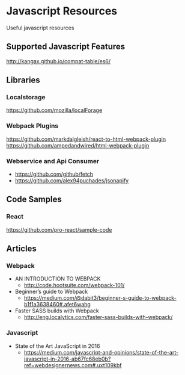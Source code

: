 # Javascript Resources
Useful javascript resources

## Supported Javascript Features

http://kangax.github.io/compat-table/es6/

## Libraries
### Localstorage

https://github.com/mozilla/localForage

### Webpack Plugins

https://github.com/markdalgleish/react-to-html-webpack-plugin
https://github.com/ampedandwired/html-webpack-plugin

### Webservice and Api Consumer

+ https://github.com/github/fetch
+ https://github.com/alex94puchades/jsonapify

## Code Samples
### React

https://github.com/pro-react/sample-code

## Articles
### Webpack
+ AN INTRODUCTION TO WEBPACK
  + http://code.hootsuite.com/webpack-101/
+ Beginner’s guide to Webpack
  + https://medium.com/@dabit3/beginner-s-guide-to-webpack-b1f1a3638460#.afet6wahg
+ Faster SASS builds with Webpack
  + http://eng.localytics.com/faster-sass-builds-with-webpack/

### Javascript
+ State of the Art JavaScript in 2016
  + https://medium.com/javascript-and-opinions/state-of-the-art-javascript-in-2016-ab67fc68eb0b?ref=webdesignernews.com#.uxt109kbf
